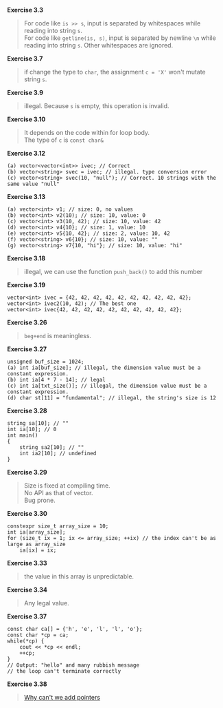 **Exercise 3.3**  
>For code like `is >> s`, input is separated by whitespaces while reading into string `s`.  
For code like `getline(is, s)`, input is separated by newline `\n` while reading into string `s`. Other whitespaces are ignored.  

**Exercise 3.7**  
>if change the type to `char`, the assignment `c = 'X'` won't mutate string `s`.  

**Exercise 3.9**  
>illegal. Because `s` is empty, this operation is invalid.  

**Exercise 3.10**  
>It depends on the code within for loop body.  
The type of `c` is `const char&`  

**Exercise 3.12**  
```
(a) vector<vector<int>> ivec; // Correct
(b) vector<string> svec = ivec; // illegal. type conversion error
(c) vector<string> svec(10, "null"); // Correct. 10 strings with the same value "null"
```

**Exercise 3.13**  
```
(a) vector<int> v1; // size: 0, no values
(b) vector<int> v2(10); // size: 10, value: 0
(c) vector<int> v3(10, 42); // size: 10, value: 42
(d) vector<int> v4{10}; // size: 1, value: 10
(e) vector<int> v5{10, 42}; // size: 2, value: 10, 42
(f) vector<string> v6{10}; // size: 10, value: ""
(g) vector<string> v7{10, "hi"}; // size: 10, value: "hi"
```

**Exercise 3.18**  
>illegal, we can use the function `push_back()` to add this number  

**Exercise 3.19**  
```
vector<int> ivec = {42, 42, 42, 42, 42, 42, 42, 42, 42, 42};
vector<int> ivec2(10, 42); // The best one
vector<int> ivec{42, 42, 42, 42, 42, 42, 42, 42, 42, 42};
```

**Exercise 3.26**  
>`beg+end` is meaningless.  

**Exercise 3.27**  
```
unsigned buf_size = 1024;
(a) int ia[buf_size]; // illegal, the dimension value must be a constant expression.
(b) int ia[4 * 7 - 14]; // legal
(c) int ia[txt_size()]; // illegal, the dimension value must be a constant expression.
(d) char st[11] = "fundamental"; // illegal, the string's size is 12
```

**Exercise 3.28**  
```
string sa[10]; // ""
int ia[10]; // 0
int main()
{
    string sa2[10]; // ""
    int ia2[10]; // undefined
}
```

**Exercise 3.29**  
>Size is fixed at compiling time.  
No API as that of vector.  
Bug prone.  

**Exercise 3.30**  
```
constexpr size_t array_size = 10;
int ia[array_size];
for (size_t ix = 1; ix <= array_size; ++ix) // the index can't be as large as array_size
    ia[ix] = ix;
```

**Exercise 3.33**  
>the value in this array is unpredictable.  

**Exercise 3.34**  
>Any legal value.  

**Exercise 3.37**  
```
const char ca[] = {'h', 'e', 'l', 'l', 'o'};
const char *cp = ca;
while(*cp) {
    cout << *cp << endl;
    ++cp;
}
// Output: "hello" and many rubbish message
// the loop can't terminate correctly
```

**Exercise 3.38**  
>[Why can't we add pointers](http://stackoverflow.com/questions/2935038/why-cant-i-add-pointers)  
